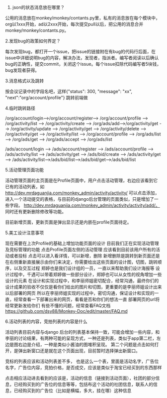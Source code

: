 1. json的状态消息放在哪里？

公用的消息放在monkey/monkey/contants.py里，私有的消息放在每个模块中，org以1xxx开始，ad以2xxx开始，每次提交pull以后，把公用的消息合并monkey/monkey/contants.py。

2.发现bug的政策如何界定？

每次发现bug，都打开一个issue，把issue的链接附在有bug的代码行后面，在issue中详细说明bug的内容，解决办法，发现者，指派者。编写者阅读以后确认bug的正确性，提交commit，关闭这个issue。每个issue扣除代码编写者5块钱，bug发现者获得。

3.消息格式以及跳转

按会议记录中的字段名吧，这样{"status": 300, "message": "xx", "next":"org/account/profile"}
跳转前端做

4.临时跳转路径

/org/account/login-->/org/account/register--> /org/account/profile --> /org/activity/list --> /org/activity/create --> /org/ads/add-->/org/activity/get --> /org/activity/update --> /org/activity/get --> /org/activity/delete --> /org/activity/get --> /org/activity/list --> /org/account/profile --> /org/ads/list --> /org/ads/get --> /org/ads/accept --> /org/ads/list

/ads/account/login --> /ads/account/register --> /ads/account/profile --> /ads/activity/list --> /ads/activity/get --> /ads/bid/create --> /ads/activity/get --> /ads/activity/list-->/ads/bid/list-->/ads/bid/get-->/ads/bid/list
 
5.活动管理页面功能

活动管理页面的主页面是在Profile页面中，用户点击活动管理，右边应该看到它已有的活动列表，如
http://dev.mrdaguanjia.com/monkey_admin/activity/activity/
可以点击添加，进入一个活动提交的表格，与目前的django后台管理的页面类似，只是增加了一些字段。
http://dev.mrdaguanjia.com/monkey_admin/activity/activity/add/。
同时还有更新删除修改等功能。

目前新增页面，更新页面是弹出显示还是内嵌在profile页面待定。

5.美工设计注意事项

现在需要在上次Profile的基础上增加功能页面的设计
目前我们正在实现活动管理及竞标管理的功能
点击Profile页面左侧的活动管理
应该看到目前该用户所有的活动或者投标
点击可以进入看详情，可以新增，删除
新增删除是跳转到新页面还是在右侧重新直接展示由你们来决定，你需要给出这些页面的设计图，切图，跳转顺序，以及交互过程
郑婷也是我们设计组的一员，一直以来帮助我们设计海报等
设计过程中，千遇可以带着郑婷做一些部分设计，郑婷也可以从女性的视角增加一些设计的元素
在设计和实现过程中，和李丽师姐密切配合，经常沟通，最终你们的设计成果的验收不仅仅是看你们给出的图片和切图，更重要的是李丽师姐设计出来以后部署的网页
所以在李丽师姐实现的过程中，密切沟通，保证设计和实现的一直，经常查看一下部署出来的网页，看看是否和你们的想法一直
部署网页的url将经常更新发给你们
有些不懂的问题，经常查看FAQ文档
https://github.com/dsy88/Monkey-Doc/edit/master/FAQ.md

6.活动列表的内容，竞拍列表的内容是什么

活动列表目前内容与django 后台的列表基本保持一致，可能会增加一些内容，和李丽的讨论结果，有两种可能的呈现方式，一种还是列表，类似于app第二栏，左边是图右边是介绍，一种是类似小酱油的图堆积呈现。 第二个问题是点击如何打开，是弹出新窗口还是就在这个页面出现，目前暂时选择弹出新窗口。

竞标的列表应该和活动列表差不多， 也是这么一个表，里面是活动名字，广告位名字，广告位内容，竞拍价格，是否成交，应该是类似于淘宝已经买到的东西那样

点击相应活动进去看到的应该是，活动的信息（链接到活动页面），社团的部分信息，已经购买到的广告位的信息等等，包括布这个活动的社团信息，联系人的信息，已经购买到的广告位（比如是横幅，多大，挂在哪）这种信息




